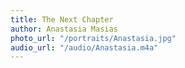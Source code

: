 ```yaml
---
title: The Next Chapter
author: Anastasia Masias
photo_url: "/portraits/Anastasia.jpg"
audio_url: "/audio/Anastasia.m4a"
---
```


